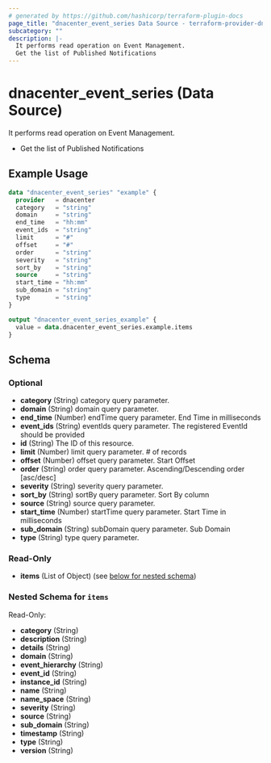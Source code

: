 ```yaml
---
# generated by https://github.com/hashicorp/terraform-plugin-docs
page_title: "dnacenter_event_series Data Source - terraform-provider-dnacenter"
subcategory: ""
description: |-
  It performs read operation on Event Management.
  Get the list of Published Notifications
---
```


# dnacenter_event_series (Data Source)

It performs read operation on Event Management.

- Get the list of Published Notifications

## Example Usage

```terraform
data "dnacenter_event_series" "example" {
  provider   = dnacenter
  category   = "string"
  domain     = "string"
  end_time   = "hh:mm"
  event_ids  = "string"
  limit      = "#"
  offset     = "#"
  order      = "string"
  severity   = "string"
  sort_by    = "string"
  source     = "string"
  start_time = "hh:mm"
  sub_domain = "string"
  type       = "string"
}

output "dnacenter_event_series_example" {
  value = data.dnacenter_event_series.example.items
}
```

<!-- schema generated by tfplugindocs -->
## Schema

### Optional

- **category** (String) category query parameter.
- **domain** (String) domain query parameter.
- **end_time** (Number) endTime query parameter. End Time in milliseconds
- **event_ids** (String) eventIds query parameter. The registered EventId should be provided
- **id** (String) The ID of this resource.
- **limit** (Number) limit query parameter. # of records
- **offset** (Number) offset query parameter. Start Offset
- **order** (String) order query parameter. Ascending/Descending order [asc/desc]
- **severity** (String) severity query parameter.
- **sort_by** (String) sortBy query parameter. Sort By column
- **source** (String) source query parameter.
- **start_time** (Number) startTime query parameter. Start Time in milliseconds
- **sub_domain** (String) subDomain query parameter. Sub Domain
- **type** (String) type query parameter.

### Read-Only

- **items** (List of Object) (see [below for nested schema](#nestedatt--items))

<a id="nestedatt--items"></a>
### Nested Schema for `items`

Read-Only:

- **category** (String)
- **description** (String)
- **details** (String)
- **domain** (String)
- **event_hierarchy** (String)
- **event_id** (String)
- **instance_id** (String)
- **name** (String)
- **name_space** (String)
- **severity** (String)
- **source** (String)
- **sub_domain** (String)
- **timestamp** (String)
- **type** (String)
- **version** (String)


